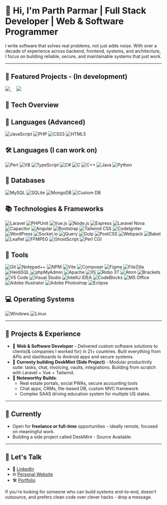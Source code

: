 # 👋 Hi, I'm Parth Parmar | Full Stack Developer | Web & Software Programmer

I write software that solves real problems, not just adds noise. With over a decade of experience across backend, frontend, systems, and architecture, I focus on building reliable, secure, and maintainable systems that just work.

---
## 🚀 Featured Projects - (In development)

<a href="https://github.com/parthmp/deskmint-backend">
  <img src="https://github-readme-stats.vercel.app/api/pin/?username=parthmp&repo=deskmint-backend&theme=radical" />
</a>&nbsp;&nbsp;&nbsp;
<a href="https://github.com/parthmp/deskmint-frontend">
  <img src="https://github-readme-stats.vercel.app/api/pin/?username=parthmp&repo=deskmint-frontend&theme=radical" />
</a>




## 🧠 Tech Overview
## 🚀 Languages (Advanced)
![JavaScript](https://img.shields.io/badge/JavaScript-F7DF1E?logo=javascript&logoColor=000&style=for-the-badge)
![PHP](https://img.shields.io/badge/PHP-777BB4?logo=php&logoColor=fff&style=for-the-badge)
![CSS3](https://img.shields.io/badge/CSS-1572B6?logo=css3&logoColor=fff&style=for-the-badge)
![HTML5](https://img.shields.io/badge/HTML-E34F26?logo=html5&logoColor=fff&style=for-the-badge)

## 🛠 Languages (I can work on)
![Perl](https://img.shields.io/badge/Perl-39457E?logo=perl&logoColor=fff&style=for-the-badge)
![VB](https://img.shields.io/badge/Visual%20Basic-512BD4?logo=.net&logoColor=fff&style=for-the-badge)
![TypeScript](https://img.shields.io/badge/TypeScript-3178C6?logo=typescript&logoColor=fff&style=for-the-badge)
![C#](https://img.shields.io/badge/C%23-239120?logo=csharp&logoColor=fff&style=for-the-badge)
![C](https://img.shields.io/badge/C-00599C?logo=c&logoColor=fff&style=for-the-badge)
![C++](https://img.shields.io/badge/C++-00599C?logo=cplusplus&logoColor=fff&style=for-the-badge)
![Java](https://img.shields.io/badge/Java-007396?logo=openjdk&logoColor=fff&style=for-the-badge)
![Python](https://img.shields.io/badge/Python-3776AB?logo=python&logoColor=fff&style=for-the-badge)

## 💾 Databases
![MySQL](https://img.shields.io/badge/MySQL-4479A1?logo=mysql&logoColor=fff&style=for-the-badge)
![SQLite](https://img.shields.io/badge/SQLite-003B57?logo=sqlite&logoColor=fff&style=for-the-badge)
![MongoDB](https://img.shields.io/badge/MongoDB-47A248?logo=mongodb&logoColor=fff&style=for-the-badge)
![Custom DB](https://img.shields.io/badge/Custom%20JSON%20Database-555?style=for-the-badge)

## 📚 Technologies & Frameworks
![Laravel](https://img.shields.io/badge/Laravel-FF2D20?logo=laravel&logoColor=fff&style=for-the-badge)
![PHPUnit](https://img.shields.io/badge/PHPUnit-6D9A00?logo=php&logoColor=fff&style=for-the-badge)
![Vue.js](https://img.shields.io/badge/Vue.js-4FC08D?logo=vue.js&logoColor=fff&style=for-the-badge)
![Node.js](https://img.shields.io/badge/Node.js-339933?logo=node.js&logoColor=fff&style=for-the-badge)
![Express](https://img.shields.io/badge/Express-000000?logo=express&logoColor=fff&style=for-the-badge)
![Laravel Nova](https://img.shields.io/badge/Laravel%20Nova-FF2D20?logo=laravel&logoColor=fff&style=for-the-badge)
![Capacitor](https://img.shields.io/badge/Capacitor-119EFF?logo=capacitor&logoColor=fff&style=for-the-badge)
![Angular](https://img.shields.io/badge/Angular-DD0031?logo=angular&logoColor=fff&style=for-the-badge)
![Bootstrap](https://img.shields.io/badge/Bootstrap-7952B3?logo=bootstrap&logoColor=fff&style=for-the-badge)
![Tailwind CSS](https://img.shields.io/badge/Tailwind_CSS-06B6D4?logo=tailwind-css&logoColor=fff&style=for-the-badge)
![CodeIgniter](https://img.shields.io/badge/CodeIgniter-EF4223?logo=codeigniter&logoColor=fff&style=for-the-badge)
![WordPress](https://img.shields.io/badge/WordPress-21759B?logo=wordpress&logoColor=fff&style=for-the-badge)
![Socket.io](https://img.shields.io/badge/Socket.io-010101?logo=socket.io&logoColor=fff&style=for-the-badge)
![jQuery](https://img.shields.io/badge/jQuery-0769AD?logo=jquery&logoColor=fff&style=for-the-badge)
![Gulp](https://img.shields.io/badge/Gulp-CF4647?logo=gulp&logoColor=fff&style=for-the-badge)
![PostCSS](https://img.shields.io/badge/PostCSS-DD3A0A?logo=postcss&logoColor=fff&style=for-the-badge)
![Webpack](https://img.shields.io/badge/Webpack-8DD6F9?logo=webpack&logoColor=000&style=for-the-badge)
![Babel](https://img.shields.io/badge/Babel-F9DC3E?logo=babel&logoColor=000&style=for-the-badge)
![Leaflet](https://img.shields.io/badge/Leaflet-199900?logo=leaflet&logoColor=fff&style=for-the-badge)
![FFMPEG](https://img.shields.io/badge/FFmpeg-007808?logo=ffmpeg&logoColor=fff&style=for-the-badge)
![GhostScript](https://img.shields.io/badge/GhostScript-000000?style=for-the-badge)
![Perl CGI](https://img.shields.io/badge/Perl%20CGI-39457E?logo=perl&logoColor=fff&style=for-the-badge)

## 🔧 Tools
![Git](https://img.shields.io/badge/Git-F05032?logo=git&logoColor=fff&style=for-the-badge)
![Notepad++](https://img.shields.io/badge/Notepad++-90E59A?logo=notepadplusplus&logoColor=000&style=for-the-badge)
![NPM](https://img.shields.io/badge/NPM-CB3837?logo=npm&logoColor=fff&style=for-the-badge)
![Vite](https://img.shields.io/badge/Vite-646CFF?logo=vite&logoColor=fff&style=for-the-badge)
![Composer](https://img.shields.io/badge/Composer-885630?logo=composer&logoColor=fff&style=for-the-badge)
![Figma](https://img.shields.io/badge/Figma-F24E1E?logo=figma&logoColor=fff&style=for-the-badge)
![FileZilla](https://img.shields.io/badge/FileZilla-BF0000?logo=filezilla&logoColor=fff&style=for-the-badge)
![HeidiSQL](https://img.shields.io/badge/HeidiSQL-4479A1?style=for-the-badge)
![phpMyAdmin](https://img.shields.io/badge/phpMyAdmin-6C78AF?style=for-the-badge)
![Apache](https://img.shields.io/badge/Apache-D22128?logo=apache&logoColor=fff&style=for-the-badge)
![IIS](https://img.shields.io/badge/IIS-0078D7?logo=microsoft&logoColor=fff&style=for-the-badge)
![Robo 3T](https://img.shields.io/badge/Robo%203T-47A248?logo=mongodb&logoColor=fff&style=for-the-badge)
![Atom](https://img.shields.io/badge/Atom-66595C?logo=atom&logoColor=fff&style=for-the-badge)
![Brackets](https://img.shields.io/badge/Brackets-007ACC?style=for-the-badge)
![VS Code](https://img.shields.io/badge/VS%20Code-007ACC?logo=visualstudiocode&logoColor=fff&style=for-the-badge)
![Visual Studio](https://img.shields.io/badge/Visual%20Studio-5C2D91?logo=visualstudio&logoColor=fff&style=for-the-badge)
![IntelliJ IDEA](https://img.shields.io/badge/IntelliJ%20IDEA-000000?logo=intellijidea&logoColor=fff&style=for-the-badge)
![CodeBlocks](https://img.shields.io/badge/Code::Blocks-000000?style=for-the-badge)
![MS Office](https://img.shields.io/badge/MS%20Office-D83B01?logo=microsoftoffice&logoColor=fff&style=for-the-badge)
![Adobe Illustrator](https://img.shields.io/badge/Illustrator-FF9A00?logo=adobeillustrator&logoColor=fff&style=for-the-badge)
![Adobe Photoshop](https://img.shields.io/badge/Photoshop-31A8FF?logo=adobephotoshop&logoColor=fff&style=for-the-badge)
![Eclipse](https://img.shields.io/badge/Eclipse-2C2255?logo=eclipseide&logoColor=fff&style=for-the-badge)

## 💻 Operating Systems
![Windows](https://img.shields.io/badge/Windows-0078D6?logo=windows&logoColor=fff&style=for-the-badge)
![Linux](https://img.shields.io/badge/Linux-FCC624?logo=linux&logoColor=000&style=for-the-badge)


---

## 🔧 Projects & Experience

- 🧰 **Web & Software Developer** - Delivered custom software solutions to clients(& companies I worked for) in 21+ countries. Built everything from APIs and dashboards to Android apps and secure systems.
- 🧪 **Currenty building DeskMint (Side Project)** - Modular productivity suite: tasks, chat, invoicing, vaults, integrations. Building from scratch with Laravel + Vue + Tailwind.
- 🥽 **Noteworthy Builds**:
  - Real estate portals, social PWAs, secure accounting tools
  - Chat apps, CRMs, file-based DB, custom MVC framework
  - Complex SAAS driving education system for multiple US states.

---

## 💼 Currently

- Open for **freelance or full-time** opportunities - ideally remote, focused on meaningful work.
- Building a side project called DeskMint - Source Available.

---

## 🤝 Let's Talk

- 💼 [LinkedIn](https://www.linkedin.com/in/parthmp/)
- 🌐 [Personal Website](https://parthparmar.dev)
- 🛠️ [Portfolio](https://contra.com/parthparmaronline/work)

If you're looking for someone who can build systems end-to-end, doesn't outsource, and prefers clean code over clever hacks - drop a message.

